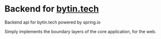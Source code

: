 # Backend for [bytin.tech](https://bytin.tech)
Backend api for bytin.tech powered by spring.io

Simply implements the boundary layers of the core application, for the web.
